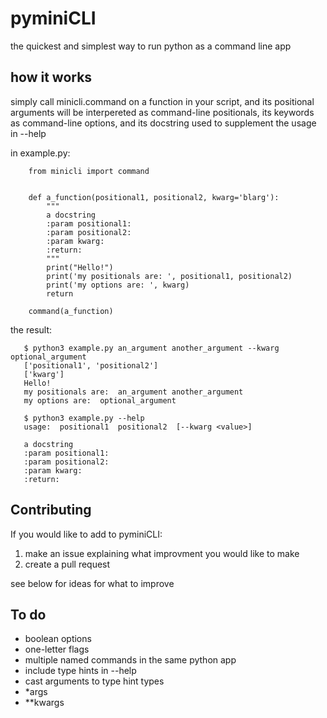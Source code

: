 pyminiCLI
=====

the quickest and simplest way to run python as a command line app

how it works
------------

simply call minicli.command on a function in your script, and its positional
arguments will be interpereted as command-line positionals, its keywords as
command-line options, and its docstring used to supplement the usage in
--help

in example.py:
```
    from minicli import command


    def a_function(positional1, positional2, kwarg='blarg'):
        """
        a docstring
        :param positional1:
        :param positional2:
        :param kwarg:
        :return:
        """
        print("Hello!")
        print('my positionals are: ', positional1, positional2)
        print('my options are: ', kwarg)
        return

    command(a_function)
```
the result:

```
   $ python3 example.py an_argument another_argument --kwarg optional_argument
   ['positional1', 'positional2']
   ['kwarg']
   Hello!
   my positionals are:  an_argument another_argument
   my options are:  optional_argument
   
   $ python3 example.py --help
   usage:  positional1  positional2  [--kwarg <value>] 

   a docstring
   :param positional1:
   :param positional2:
   :param kwarg:
   :return:
```


Contributing
------------
If you would like to add to pyminiCLI:
 1. make an issue explaining what improvment you would like to make
 2. create a pull request

see below for ideas for what to improve

To do
-----

 - boolean options
 - one-letter flags
 - multiple named commands in the same python app
 - include type hints in --help
 - cast arguments to type hint types
 - *args
 - **kwargs
